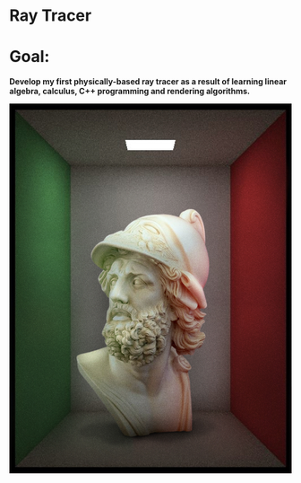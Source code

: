 # Ray Tracer

# Goal: 
**Develop my first physically-based ray tracer as a result of learning linear algebra, calculus, C++ programming and rendering algorithms.**

![](goal.jpg)
